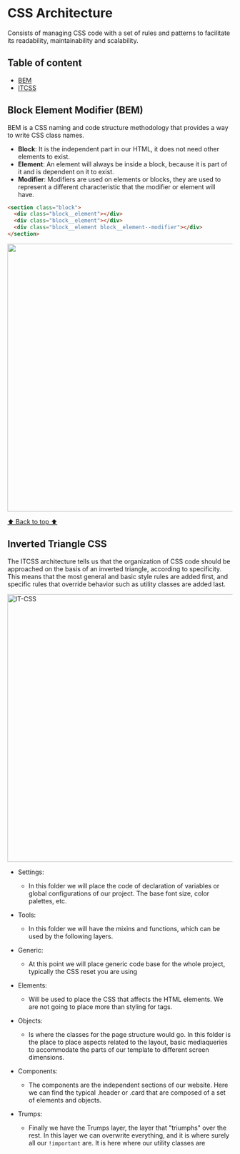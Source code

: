 # CSS Architecture

Consists of managing CSS code with a set of rules and patterns to facilitate its readability, maintainability and scalability.

## Table of content

- [BEM](#block-element-modifier-bem)
- [ITCSS](#inverted-triangle-css)

## Block Element Modifier (BEM)

BEM is a CSS naming and code structure methodology that provides a way to write CSS class names.

- **Block**: It is the independent part in our HTML, it does not need other elements to exist.
- **Element**: An element will always be inside a block, because it is part of it and is dependent on it to exist.
- **Modifier**: Modifiers are used on elements or blocks, they are used to represent a different characteristic that the modifier or element will have.

```html
<section class="block">
  <div class="block__element"></div>
  <div class="block__element"></div>
  <div class="block__element block__element--modifier"></div>
</section>
```

<img width="600px" src="https://res.cloudinary.com/practicaldev/image/fetch/s--OkBgfgPx--/c_limit%2Cf_auto%2Cfl_progressive%2Cq_auto%2Cw_880/https://dev-to-uploads.s3.amazonaws.com/i/yc0hv58in4eyxjj7qlcg.png">

[⬆️ Back to top ⬆️](#block-element-modifier-bem)

## Inverted Triangle CSS

The ITCSS architecture tells us that the organization of CSS code should be approached on the basis of an inverted triangle, according to specificity. This means that the most general and basic style rules are added first, and specific rules that override behavior such as utility classes are added last.

<img width="600px" alt="IT-CSS" src="https://res.cloudinary.com/practicaldev/image/fetch/s--fdaiXnMZ--/c_limit%2Cf_auto%2Cfl_progressive%2Cq_auto%2Cw_800/https://dev-to-uploads.s3.amazonaws.com/uploads/articles/6k6a8kb14u40uns2cfks.png">

- Settings:

  - In this folder we will place the code of declaration of variables or global configurations of our project. The base font size, color palettes, etc.

- Tools:

  - In this folder we will have the mixins and functions, which can be used by the following layers.

- Generic:

  - At this point we will place generic code base for the whole project, typically the CSS reset you are using

- Elements:

  - Will be used to place the CSS that affects the HTML elements. We are not going to place more than styling for tags.

- Objects:

  - Is where the classes for the page structure would go. In this folder is the place to place aspects related to the layout, basic mediaqueries to accommodate the parts of our template to different screen dimensions.

- Components:

  - The components are the independent sections of our website. Here we can find the typical .header or .card that are composed of a set of elements and objects.

- Trumps:

  - Finally we have the Trumps layer, the layer that "triumphs" over the rest. In this layer we can overwrite everything, and it is where surely all our `!important` are. It is here where our utility classes are

